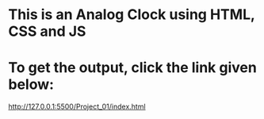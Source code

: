 # This is an Analog Clock using HTML, CSS and JS
# To get the output, click the link given below:
http://127.0.0.1:5500/Project_01/index.html





